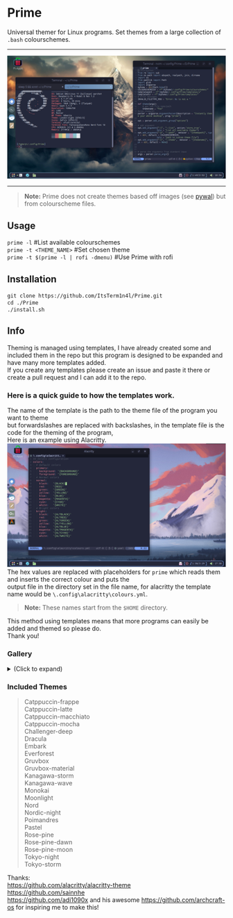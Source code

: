 # Prime
Universal themer for Linux programs.
Set themes from a large collection of `.bash` colourschemes.
___

 ![screenshot with nordic-night theme](/assets/nordic-night-screenshot.png)
___

> **Note:** Prime does not create themes based off images (see [pywal](https://github.com/dylanaraps/pywal)) but from colourscheme files.
## **Usage**

`prime -l` #List available colourschemes   
`prime -t <THEME_NAME>` #Set chosen theme   
`prime -t $(prime -l | rofi -dmenu)` #Use Prime with rofi   

## **Installation**

```
git clone https://github.com/ItsTerm1n4l/Prime.git   
cd ./Prime   
./install.sh   
```
## **Info**

Theming is managed using templates, I have already created some and included them in the repo but this program is designed to be expanded and have many more templates added.   
If you create any templates please create an issue and paste it there or create a pull request and I can add it to the repo.    
### **Here is a quick guide to how the templates work.**
The name of the template is the path to the theme file of the program you want to theme   
but forwardslashes are replaced with backslashes, in the template file is the code for the theming of the program,   
Here is an example using Alacritty.       
 ![alacritty demo](/assets/alacritty-demo.png)
The hex values are replaced with placeholders for `prime` which reads them and inserts the correct colour and puts the     
output file in the directory set in the file name, for alacritty the template name would be `\.config\alacritty\colours.yml`.   
>**Note:**  These names start from the `$HOME` directory.

This method using templates means that more programs can easily be added and themed so please do.   
Thank you!   
### **Gallery**
<details>
<summary>(Click to expand)</summary>

Embark theme.   
![](./assets/embark-screenshot.png)

Everforest theme.   
![](./assets/everforest-screenshot.png)

Poimandres theme.   
![](./assets/poimandres-screenshot.png)

Monokai theme.   
![](./assets/monokai-screenshot.png)

</details>

### **Included Themes**
 
>Catppuccin-frappe  
>Catppuccin-latte  
>Catppuccin-macchiato  
>Catppuccin-mocha    
>Challenger-deep    
>Dracula  
>Embark  
>Everforest  
>Gruvbox  
>Gruvbox-material  
>Kanagawa-storm  
>Kanagawa-wave  
>Monokai  
>Moonlight    
>Nord   
>Nordic-night  
>Poimandres  
>Pastel    
>Rose-pine    
>Rose-pine-dawn   
>Rose-pine-moon   
>Tokyo-night   
>Tokyo-storm   

Thanks:   
https://github.com/alacritty/alacritty-theme    
https://github.com/sainnhe      
https://github.com/adi1090x and his awesome https://github.com/archcraft-os for inspiring me to make this!    
